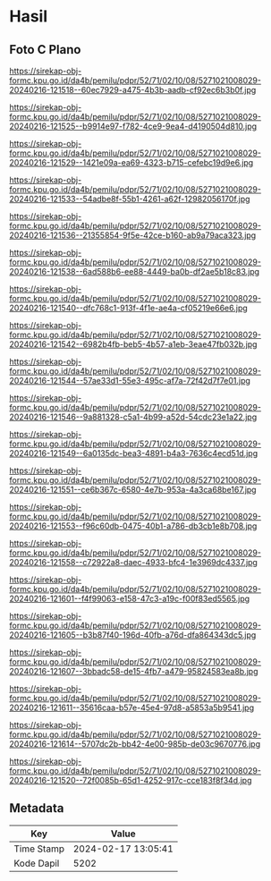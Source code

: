 # Hasil

## Foto C Plano

https://sirekap-obj-formc.kpu.go.id/da4b/pemilu/pdpr/52/71/02/10/08/5271021008029-20240216-121518--60ec7929-a475-4b3b-aadb-cf92ec6b3b0f.jpg

https://sirekap-obj-formc.kpu.go.id/da4b/pemilu/pdpr/52/71/02/10/08/5271021008029-20240216-121525--b9914e97-f782-4ce9-9ea4-d4190504d810.jpg

https://sirekap-obj-formc.kpu.go.id/da4b/pemilu/pdpr/52/71/02/10/08/5271021008029-20240216-121529--1421e09a-ea69-4323-b715-cefebc19d9e6.jpg

https://sirekap-obj-formc.kpu.go.id/da4b/pemilu/pdpr/52/71/02/10/08/5271021008029-20240216-121533--54adbe8f-55b1-4261-a62f-12982056170f.jpg

https://sirekap-obj-formc.kpu.go.id/da4b/pemilu/pdpr/52/71/02/10/08/5271021008029-20240216-121536--21355854-9f5e-42ce-b160-ab9a79aca323.jpg

https://sirekap-obj-formc.kpu.go.id/da4b/pemilu/pdpr/52/71/02/10/08/5271021008029-20240216-121538--6ad588b6-ee88-4449-ba0b-df2ae5b18c83.jpg

https://sirekap-obj-formc.kpu.go.id/da4b/pemilu/pdpr/52/71/02/10/08/5271021008029-20240216-121540--dfc768c1-913f-4f1e-ae4a-cf05219e66e6.jpg

https://sirekap-obj-formc.kpu.go.id/da4b/pemilu/pdpr/52/71/02/10/08/5271021008029-20240216-121542--6982b4fb-beb5-4b57-a1eb-3eae47fb032b.jpg

https://sirekap-obj-formc.kpu.go.id/da4b/pemilu/pdpr/52/71/02/10/08/5271021008029-20240216-121544--57ae33d1-55e3-495c-af7a-72f42d7f7e01.jpg

https://sirekap-obj-formc.kpu.go.id/da4b/pemilu/pdpr/52/71/02/10/08/5271021008029-20240216-121546--9a881328-c5a1-4b99-a52d-54cdc23e1a22.jpg

https://sirekap-obj-formc.kpu.go.id/da4b/pemilu/pdpr/52/71/02/10/08/5271021008029-20240216-121549--6a0135dc-bea3-4891-b4a3-7636c4ecd51d.jpg

https://sirekap-obj-formc.kpu.go.id/da4b/pemilu/pdpr/52/71/02/10/08/5271021008029-20240216-121551--ce6b367c-6580-4e7b-953a-4a3ca68be167.jpg

https://sirekap-obj-formc.kpu.go.id/da4b/pemilu/pdpr/52/71/02/10/08/5271021008029-20240216-121553--f96c60db-0475-40b1-a786-db3cb1e8b708.jpg

https://sirekap-obj-formc.kpu.go.id/da4b/pemilu/pdpr/52/71/02/10/08/5271021008029-20240216-121558--c72922a8-daec-4933-bfc4-1e3969dc4337.jpg

https://sirekap-obj-formc.kpu.go.id/da4b/pemilu/pdpr/52/71/02/10/08/5271021008029-20240216-121601--f4f99063-e158-47c3-a19c-f00f83ed5565.jpg

https://sirekap-obj-formc.kpu.go.id/da4b/pemilu/pdpr/52/71/02/10/08/5271021008029-20240216-121605--b3b87f40-196d-40fb-a76d-dfa864343dc5.jpg

https://sirekap-obj-formc.kpu.go.id/da4b/pemilu/pdpr/52/71/02/10/08/5271021008029-20240216-121607--3bbadc58-de15-4fb7-a479-95824583ea8b.jpg

https://sirekap-obj-formc.kpu.go.id/da4b/pemilu/pdpr/52/71/02/10/08/5271021008029-20240216-121611--35616caa-b57e-45e4-97d8-a5853a5b9541.jpg

https://sirekap-obj-formc.kpu.go.id/da4b/pemilu/pdpr/52/71/02/10/08/5271021008029-20240216-121614--5707dc2b-bb42-4e00-985b-de03c9670776.jpg

https://sirekap-obj-formc.kpu.go.id/da4b/pemilu/pdpr/52/71/02/10/08/5271021008029-20240216-121520--72f0085b-65d1-4252-917c-cce183f8f34d.jpg


## Metadata

| Key        | Value               |
| ---------- | ------------------- |
| Time Stamp | 2024-02-17 13:05:41 |
| Kode Dapil | 5202                |



